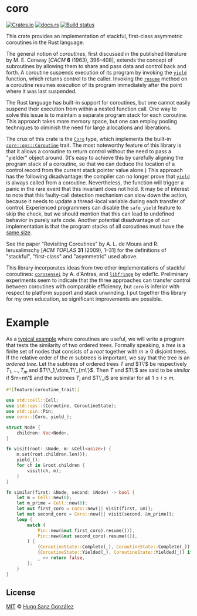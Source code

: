 # coro

[![Crates.io](https://img.shields.io/crates/v/coro)](https://crates.io/crates/coro)
[![docs.rs](https://img.shields.io/docsrs/coro)](https://docs.rs/coro)
[![Build status](https://github.com/hsanzg/coro/actions/workflows/test.yml/badge.svg)](https://github.com/hsanzg/coro/actions/)

<!-- The following section is autogenerated by the cargo-sync-readme utility;
     to modify its contents, update the crate documentation in the `src/lib.rs`
     file and run the `cargo sync-readme` command. -->

<!-- cargo-sync-readme start -->

This crate provides an implementation of stackful, first-class asymmetric
coroutines in the Rust language.

The general notion of _coroutines_, first discussed in the published
literature by M. E. Conway \[_CACM_ **6** (1963), 396–408], extends the
concept of subroutines by allowing them to share and pass data and control
back and forth. A coroutine suspends execution of its program by invoking
the [`yield`] function, which returns control to the caller. Invoking the
[`resume`] method on a coroutine resumes execution of its program
immediately after the point where it was last suspended.

The Rust language has built-in support for coroutines, but one cannot easily
suspend their execution from within a nested function call. One way to solve
this issue is to maintain a separate program stack for each coroutine. This
approach takes more memory space, but one can employ pooling techniques to
diminish the need for large allocations and liberations.

The crux of this crate is the [`Coro`] type, which implements the built-in
[`core::ops::Coroutine`] trait. The most noteworthy feature of this library
is that it allows a coroutine to return control without the need to pass
a "yielder" object around. (It's easy to achieve this by carefully aligning
the program stack of a coroutine, so that we can deduce the location of a
control record from the current stack pointer value alone.) This approach
has the following disadvantage: the compiler can no longer prove that
[`yield`] is always called from a coroutine. Nevertheless, the function
will trigger a panic in the rare event that this invariant does not hold.
It may be of interest to note that this faulty-call detection mechanism can
slow down the action, because it needs to update a thread-local variable
during each transfer of control. Experienced programmers can disable the
`safe_yield` feature to skip the check, but we should mention that this
can lead to undefined behavior in purely safe code. Another potential
disadvantage of our implementation is that the program stacks of all
coroutines must have the [same size].

See the paper "Revisiting Coroutines" by A. L. de Moura and R. Ierusalimschy
\[_ACM TOPLAS_ **31** (2009), 1–31] for the definitions of "stackful",
"first-class" and "asymmetric" used above.

This library incorporates ideas from two other implementations of stackful
coroutines: [`corosensei`] by A. d'Antras, and [`libfringe`] by edef1c.
Preliminary experiments seem to indicate that the three approaches can
transfer control between coroutines with comparable efficiency, but `coro`
is inferior with respect to platform support and stack unwinding. I put
together this library for my own education, so significant improvements
are possible.

# Example

As a [typical example] where coroutines are useful, we will write a program
that tests the similarity of two ordered trees. Formally speaking, a _tree_
is a finite set of nodes that consists of a _root_ together with $m\ge0$
disjoint trees. If the relative order of the $m$ subtrees is important, we
say that the tree is an _ordered tree_. Let the subtrees of ordered trees
$T$ and $T\'$ be respectively $T_1,\dots,T_m$ and $T\'\_1,\dots,T\'_{m\'}$.
Then $T$ and $T\'$ are said to be _similar_ if $m=m\'$ and the subtrees
$T_i$ and $T\'_i$ are similar for all $1\le i\le m$.

```rust
#![feature(coroutine_trait)]

use std::cell::Cell;
use std::ops::{Coroutine, CoroutineState};
use std::pin::Pin;
use coro::{Coro, yield_};

struct Node {
    children: Vec<Node>,
}

fn visit(root: &Node, m: &Cell<usize>) {
    m.set(root.children.len());
    yield_();
    for ch in &root.children {
        visit(ch, m);
    }
}

fn similar(first: &Node, second: &Node) -> bool {
    let m = Cell::new(0);
    let m_prime = Cell::new(0);
    let mut first_coro = Coro::new(|| visit(first, &m));
    let mut second_coro = Coro::new(|| visit(second, &m_prime));
    loop {
        match (
            Pin::new(&mut first_coro).resume(()),
            Pin::new(&mut second_coro).resume(()),
        ) {
            (CoroutineState::Complete(_), CoroutineState::Complete(_)) => return true,
            (CoroutineState::Yielded(_), CoroutineState::Yielded(_)) if m == m_prime => {}
            _ => return false,
        };
    }
}
```

[`yield`]: yield_
[`resume`]: Coro::resume
[same size]: STACK_SIZE
[`libfringe`]: https://github.com/edef1c/libfringe
[`corosensei`]: https://github.com/Amanieu/corosensei
[typical example]: https://research.swtch.com/coro

<!-- cargo-sync-readme end -->

## License

[MIT](LICENSE) &copy; [Hugo Sanz González](https://hgsg.me)

[`yield`]: https://docs.rs/coro/latest/coro/fn.yield_.html
[`resume`]: https://docs.rs/coro/latest/coro/struct.Coro.html#method.resume
[`Coro`]: https://docs.rs/coro/latest/coro/struct.Coro.html
[`core::ops::Coroutine`]: https://doc.rust-lang.org/nightly/core/ops/trait.Coroutine.html
[same size]: https://docs.rs/coro/latest/coro/constant.STACK_SIZE.html